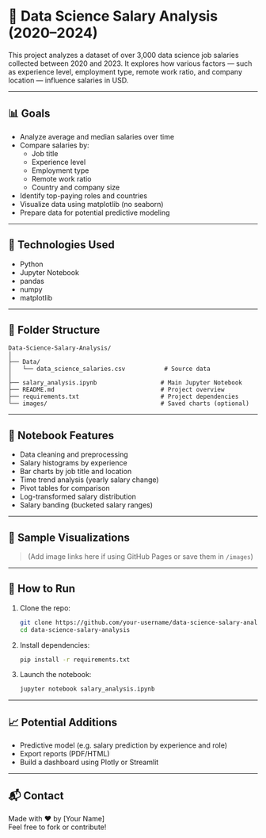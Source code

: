 
# 💼 Data Science Salary Analysis (2020–2024)

This project analyzes a dataset of over 3,000 data science job salaries collected between 2020 and 2023. It explores how various factors — such as experience level, employment type, remote work ratio, and company location — influence salaries in USD.

---

## 📊 Goals

- Analyze average and median salaries over time
- Compare salaries by:
  - Job title
  - Experience level
  - Employment type
  - Remote work ratio
  - Country and company size
- Identify top-paying roles and countries
- Visualize data using matplotlib (no seaborn)
- Prepare data for potential predictive modeling

---

## 🧪 Technologies Used

- Python
- Jupyter Notebook
- pandas
- numpy
- matplotlib

---

## 📁 Folder Structure

```
Data-Science-Salary-Analysis/
│
├── Data/
│   └── data_science_salaries.csv           # Source data
│
├── salary_analysis.ipynb                  # Main Jupyter Notebook
├── README.md                              # Project overview
├── requirements.txt                       # Project dependencies
└── images/                                # Saved charts (optional)
```

---

## 📝 Notebook Features

- Data cleaning and preprocessing
- Salary histograms by experience
- Bar charts by job title and location
- Time trend analysis (yearly salary change)
- Pivot tables for comparison
- Log-transformed salary distribution
- Salary banding (bucketed salary ranges)

---

## 📌 Sample Visualizations

> (Add image links here if using GitHub Pages or save them in `/images`)

---

## 🧹 How to Run

1. Clone the repo:
   ```bash
   git clone https://github.com/your-username/data-science-salary-analysis.git
   cd data-science-salary-analysis
   ```

2. Install dependencies:
   ```bash
   pip install -r requirements.txt
   ```

3. Launch the notebook:
   ```bash
   jupyter notebook salary_analysis.ipynb
   ```

---

## 📈 Potential Additions

- Predictive model (e.g. salary prediction by experience and role)
- Export reports (PDF/HTML)
- Build a dashboard using Plotly or Streamlit

---

## 📬 Contact

Made with ❤️ by [Your Name]  
Feel free to fork or contribute!
